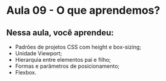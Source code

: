 # Aula 09 - O que aprendemos?

## **Nessa aula, você aprendeu:**

- Padrões de projetos CSS com height e box-sizing;
- Unidade Viewport;
- Hierarquia entre elementos pai e filho;
- Formas e parâmetros de posicionamento;
- Flexbox.